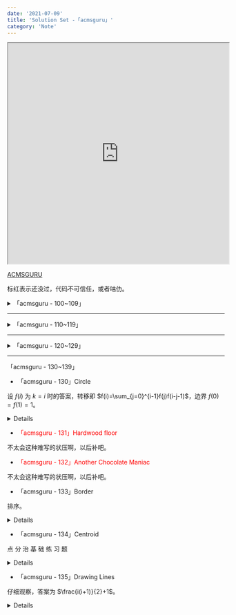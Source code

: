 ```yaml
---
date: '2021-07-09'
title: 'Solution Set -「acmsguru」'
category: 'Note'
---
```


<iframe height="512" width="512" src="https://www.html5tricks.com/demo/html5-ai-chess/index.html"></iframe>

[ACMSGURU](https://codeforces.com/problemsets/acmsguru/page/5)

标红表示还没过，代码不可信任，或者咕仂。

<details>

<summary>「acmsguru - 100~109」</summary>

- 「acmsguru - 100」A+B

略。

<details>

```cpp
#include<bits/stdc++.h>
using namespace std;
typedef long long ll;
inline ll read()
{
	ll x=0,f=0; char ch=getchar();
	while(ch<'0'||ch>'9') f|=(ch=='-'),ch=getchar();
	while(ch>='0'&&ch<='9') x=x*10+(ch&15),ch=getchar();
	return f?-x:x;
}
signed main()
{
	printf("%d\n",read()+read());
	return 0;
}
```

</details>

- <div style="color:red">「acmsguru - 101」Domino</div>

显然转成图论。把有相同数字的点连边，那么问题就成了找一条路径经过且仅经过每个点一次。找出哈密顿路即可。

但是判断是 NP😭。

重建图，把数字做点，牌做边，然后就成了找欧拉路，直接来。

<details>

```cpp
#include<bits/stdc++.h>
using namespace std;
typedef long long ll;
inline ll read() {
	ll x=0,f=0;
	char ch=getchar();
	while(ch<'0'||ch>'9') f|=(ch=='-'),ch=getchar();
	while(ch>='0'&&ch<='9') x=x*10+(ch&15),ch=getchar();
	return f?-x:x;
}
const int N=200,nds=7;
signed main() {
	int n=read();
	static int a[N],b[N],deg[10],mat[10][10],ans[N],cnt,Ans[N],ANS[N],vis[10],storing[N*2],cntot;
	vector<int> id[10][10];
	for(int i=1; i<=n; ++i) a[i]=read(),b[i]=read(),++mat[++a[i]][++b[i]],++mat[b[i]][a[i]],
		++deg[a[i]],++deg[b[i]],id[a[i]][b[i]].push_back(i),storing[++cntot]=a[i],storing[++cntot]=b[i];
	int tot=0;
	for(int i=1; i<=nds; ++i) (deg[i]&1)&&(++tot);
	if(tot&&tot!=2) return puts("No solution"),0;
	std::function<void(int)> dfs=[&](int x) {
		vis[x]=1;
		for(int i=1; i<=nds; ++i) (mat[x][i])&&(--mat[x][i],--mat[i][x],dfs(i),1);
		ans[++cnt]=x;
	};
	for(int i=1; i<=nds; ++i) if(deg[i]&1) { dfs(i); break; }
	(!cnt)&&(dfs(1),1);
	for(int i=1; i<=cntot; ++i) if(!vis[storing[i]]) return puts("No solution"),0;
	for(int i=1; i<cnt; ++i) {
		if(id[ans[i]][ans[i+1]].size()) Ans[i]=id[ans[i]][ans[i+1]].back(),id[ans[i]][ans[i+1]].pop_back(),ANS[i]=0;
		else if(id[ans[i+1]][ans[i]].size()) Ans[i]=id[ans[i+1]][ans[i]].back(),id[ans[i+1]][ans[i]].pop_back(),ANS[i]=1;
	}
	for(int i=1;i<cnt;++i) printf("%d %c\n",Ans[i],ANS[i]?'-':'+');
	return 0;
}
```

</details>

- 「acmsguru - 102」Coprimes

输出 $n$ 的欧拉函数值。

<details>

```cpp
#include<bits/stdc++.h>
using namespace std;
typedef long long ll;
inline ll read() {
	ll x=0,f=0;
	char ch=getchar();
	while(ch<'0'||ch>'9') f|=(ch=='-'),ch=getchar();
	while(ch>='0'&&ch<='9') x=x*10+(ch&15),ch=getchar();
	return f?-x:x;
}
signed main() {
	ll n=read(),ans=n;
	for(int i=2; i*i<=n; ++i) {
		if(n%i==0) {
			ans-=ans/i;
			for(; n%i==0; n/=i) ;
		}
	}
	if(n>1) ans-=ans/n;
	printf("%lld\n",ans);
	return 0;
}
```

</details>

- 「acmsguru - 103」Traffic Lights

暴难写的最短路板题。

<details>

```cpp
#include<bits/stdc++.h>
using namespace std;
typedef long long ll;
//#define getchar() (p1==p2&&(p2=(p1=buf)+fread(buf,1,1<<21,stdin),p1==p2)?EOF:*p1++)
char buf[1<<21],*p1=buf,*p2=buf;
inline ll read() {
	ll x=0,f=0;
	char ch=getchar();
	while(ch<'0'||ch>'9') f|=(ch=='-'),ch=getchar();
	while(ch>='0'&&ch<='9') x=x*10+(ch&15),ch=getchar();
	return f?-x:x;
}
const int N=400;
int n,m,st,ed,chr[2][2],a[N][N];
struct st {
	int c,t,b,p;
} lts[N];
void qwq(int v,int pr,int k) {
	if(pr<lts[v].t) {
		chr[k][0]=lts[v].c;
		chr[k][1]=lts[v].t-pr;
		return;
	}
	int tmp=(pr-lts[v].t)%(lts[v].b+lts[v].p);
	if(lts[v].c) {
		if(tmp<lts[v].b) chr[k][0]=0,chr[k][1]=lts[v].b-tmp;
		else chr[k][0]=1,chr[k][1]=lts[v].p-tmp+lts[v].b;
	}
	else {
		if(tmp<lts[v].p) chr[k][0]=1,chr[k][1]=lts[v].p-tmp;
		else chr[k][0]=0,chr[k][1]=lts[v].b-tmp+lts[v].p;
	}
}
int qaq(int v,int u,int pr,int f) {
	qwq(v,pr,0),qwq(u,pr,1);
	if(chr[0][0]==chr[1][0]) return 0;
	int tp0=chr[0][1];
	int tp1=chr[1][1];
	if(tp0==tp1) {
		if(f==2) return -1;
		else {
			int tp=qaq(v,u,pr+tp0,f+1);
			if(~tp) return tp+tp0;
			else return -1;
		}
	}
	return min(tp0,tp1);
}
int dis[N],prs[N],vis[N];
signed main() {
	st=read(),ed=read(),n=read(),m=read();
	for(int i=1; i<=n; ++i) {
		char s[10];
		scanf("%s",s);
		lts[i].c=s[0]=='P';
		lts[i].t=read();
		lts[i].b=read();
		lts[i].p=read();
	}
	const int inf=numeric_limits<int>::max();
	for(int i=1; i<=n; ++i) for(int j=1; j<=n; ++j)
		(i^j)&&(a[i][j]=inf);
	for(int i=1,x,y; i<=m; ++i) x=read(),y=read(),a[x][y]=a[y][x]=read();
	int now=st;
	for(int i=0; i<n; ++i) dis[i]=inf;
	for(int i=1; i<=n; ++i)
		(a[now][i]<inf)&&(dis[i]=a[now][i]+qaq(now,i,0,0),prs[i]=now),
		(a[now][i]==inf)&&(dis[i]=inf,prs[i]=0);
	vis[now]=1,prs[now]=0;
	for(int i=1; i<=n; ++i) {
		int k=0,m=inf;
		for(int j=1; j<=n; ++j)
			(!vis[j]&&dis[j]<m)&&(m=dis[k=j]);
		if(!k) break;
		vis[k]=1;
		for(int j=1; j<=n; ++j)
			if(k!=j&&a[k][j]!=inf) {
				int tp=qaq(k,j,dis[k],0);
				if(tp==-1) continue;
				if(dis[j]>dis[k]+tp+a[k][j]) dis[j]=dis[k]+tp+a[k][j],prs[j]=k;
			}
	}
	if(st==ed) printf("0\n%d\n",st);
	else if(dis[ed]==inf) puts("0");
	else {
		printf("%d\n",dis[ed]);
		now=ed; static int pas[N],k;
		while(prs[now]) pas[++k]=prs[now],now=prs[now];
		pas[0]=ed;
		for(int i=k; ~i; --i) printf("%d ",pas[i]);
	}
	return 0;
}
```

</details>

- 「acmsguru - 104」Little shop of flowers

设 $f(i,j)$ 为把前 $i$ 朵花放进前 $j$ 个花筒的最优。

转移即 $f(i,j)=\max\{f(i-1,j),f(i-1,j-1)+a(i,j)\}$，记录路径即可。

<details>

```cpp
#include<bits/stdc++.h>
using namespace std;
typedef long long ll;
inline ll read() {
	ll x=0,f=0;
	char ch=getchar();
	while(ch<'0'||ch>'9') f|=(ch=='-'),ch=getchar();
	while(ch>='0'&&ch<='9') x=x*10+(ch&15),ch=getchar();
	return f?-x:x;
}
const int N=200;
int a[N][N],lst[N][N],dp[N][N],pas[N],tot;
signed main() {
	int n=read(),m=read();
	for(int i=1; i<=n; ++i) for(int j=1; j<=m; ++j) a[i][j]=read();
	memset(dp,-0x3f,sizeof dp);
	for(int i=0; i<=m; ++i) dp[0][i]=0;
	for(int i=1; i<=n; ++i) for(int j=1; j<=m; ++j) {
		if(dp[i][j-1]>dp[i-1][j-1]+a[i][j]) dp[i][j]=dp[i][j-1],lst[i][j]=-1;
		else dp[i][j]=dp[i-1][j-1]+a[i][j],lst[i][j]=1;
	}
	printf("%d\n",dp[n][m]);
	function<void(int,int)> DIGUI=[&](int n,int m) {
		if(n==0) return;
		if(lst[n][m]==1) DIGUI(n-1,m-1),pas[++tot]=m;
		else if(lst[n][m]) DIGUI(n,m-1);
	};
	DIGUI(n,m);
	for(int i=1; i<=tot; ++i) printf("%d ",pas[i]);
	return 0;
}
```

</details>

- 「acmsguru - 105」Div 3

被 $3$ 除的仂分布是 $1,2,0,1,2,0,\dots$。然后答案显然是 $\lfloor\frac{n}{3}\rfloor\times+[n\bmod3=2]$。

<details>

```cpp
#include<bits/stdc++.h>
using namespace std;
typedef long long ll;
inline ll read() {
	ll x=0,f=0;
	char ch=getchar();
	while(ch<'0'||ch>'9') f|=(ch=='-'),ch=getchar();
	while(ch>='0'&&ch<='9') x=x*10+(ch&15),ch=getchar();
	return f?-x:x;
}
signed main() {
	int n=read();
	printf("%d\n",n/3*2+(n%3==2));
	return 0;
}
```

</details>

- 「acmsguru - 106」The equation

拓欧板子，没啥意义蒯仂个代码交了。

<details>

```cpp
#include<iostream>
#include<stdio.h>
#include<algorithm>
#include<iomanip>
#include<cmath>
#include<cstring>
#include<vector>
#define ll long long int
#define mod 1000000007
#define ceils(a,b) ceil(double(a)/double(b))
#define floors(a,b) floor(double(a)/double(b))
using namespace std;
ll extend(ll a,ll b,ll &x,ll &y)
{
    if(b==0){
        x=1;
        y=0;
        return a;
    }
    else{
        ll t=extend(b,a%b,x,y);
        ll c=x;
        x=y;
        y=c-a/b*y;
        return t;
    }
}
int main(){
    ll a,b,c,x1,x2,y1,y2;
    ll x,y,k1,k2,k3,k4,d,g;
    cin>>a>>b>>c>>x1>>x2>>y1>>y2;
    if(!(x1<=x2&&y1<=y2)) cout<<0<<endl;
    else if(a==0&&b==0) cout<<(c==0)*(x2-x1+1)*(y2-y1+1)<<endl;
    else if(a==0){
        y=-c/b;
        cout<<((b*y+c==0)&&(y1<=y&&y<=y2))*(x2-x1+1)<<endl;
    }
    else if(b==0){
        x=-c/a;
        cout<<((a*x+c==0)&&(x1<=x&&x<=x2))*(y2-y1+1)<<endl;
    }
    else{
        g=extend(a,b,x,y);
        if(c%g==0){
            a/=g;b/=g;c/=g;
            x*=-c;y*=-c;
            if(b>0){
                k1=ceils(x1-x,b);
                k2=floors(x2-x,b);
            }
            else{
                k1=ceils(x2-x,b);
                k2=floors(x1-x,b);
            }
            if(a<0){
                k3=ceils(y-y1,a);
                k4=floors(y-y2,a);
            }
            else{
                k3=ceils(y-y2,a);
                k4=floors(y-y1,a);
            }
            ll mi=min(k2,k4);
            ll ma=max(k1,k3);
            if(mi>=ma) cout<<mi-ma+1<<endl;
            else cout<<0<<endl;
        }
        else cout<<0<<endl;
    }
    return 0;
}
```

</details>

- 「acmsguru - 107」987654321 problem

打个表知道 $n\geqslant9$ 时有 $9$ 个解：`111111111;119357639;380642361;388888889;611111111;619357639;880642361;888888889`

然后就考虑往高位填数，填 $1$ 个 $(0,9]$ 和 $n-10$ 个 $[0,9]$，答案显然。

<details>

```cpp
#include<bits/stdc++.h>
using namespace std;
typedef long long ll;
inline ll read() {
	ll x=0,f=0;
	char ch=getchar();
	while(ch<'0'||ch>'9') f|=(ch=='-'),ch=getchar();
	while(ch>='0'&&ch<='9') x=x*10+(ch&15),ch=getchar();
	return f?-x:x;
}
signed main() {
	int n=read();
	if(n<9) puts("0");
	else {
		printf("%d",8*int(pow(9,n!=9)));
		for(int i=1; i<=n-10; ++i) printf("0");
	}
	return 0;
}
```

</details>

- 「acmsguru - 108」Self-numbers 2

可以直接筛出来，然后循环利用卡卡空间，真的是＊＊非要这么卡。

<details>

```cpp
#include<bits/stdc++.h>
using namespace std;
typedef long long ll;
inline ll read() {
	ll x=0,f=0;
	char ch=getchar();
	while(ch<'0'||ch>'9') f|=(ch=='-'),ch=getchar();
	while(ch>='0'&&ch<='9') x=x*10+(ch&15),ch=getchar();
	return f?-x:x;
}
const int N=5100,yu=1000;
struct Item { int x,i; } s[N];
signed main() {
	int m=read(),n=read();
	for(int i=0; i<n; ++i) s[i]=Item{(int)read(),i};
	sort(s,s+n,[](Item a,Item b){return a.x<b.x;});
	static int lt,rt,ans[N]; static bool lst[yu],nxt[yu];
	memset(lst,1,sizeof lst),memset(nxt,1,sizeof nxt);
	for(int i=1; i<=m; ++i) {
		if(i%yu==0) memcpy(lst,nxt,yu),memset(nxt,1,sizeof nxt);
		if(lst[i%yu]) {
			++lt;
			while(s[rt].x==lt) ans[s[rt++].i]=i;
		}
		int tp=0;
		for(int j=i; j; j/=10) tp+=j%10;
		if(tp+(i%yu)>=yu) nxt[(tp+(i%yu))%yu]=0;
		else lst[tp+(i%yu)]=0;
	}
	printf("%d\n",lt);
	for(int i=0; i<n; ++i) printf("%d ",ans[i]);
	return 0;
}
```

</details>

- <div style="color:red">「acmsguru - 109」Magic of David Copperfield II</div>

大约是用 $(i+j)\&1$ 来构造，先跳了。

<details>

```cpp
Oops, something went wrong.
```

</details>

</details>

---

<details>

<summary>「acmsguru - 110~119」</summary>

- <div style="color:red">「acmsguru - 110」Dungeon</div>

计几，不会，爬了。

- 「acmsguru - 111」Very simple problem

二分，高精用 Python。

<details>

```python
n=int(input())
l=0
r=n
ans=-1
while l<=r:
    mid=(l+r)//2
    if mid*mid<=n:
        l=mid+1
        ans=mid
    else:
        r=mid-1
print(ans)
```

</details>

- 「acmsguru - 112」a^b - b^a

没营养。

<details>

```python
a,b=input().split()
a,b=int(a),int(b)
print(a**b-b**a)
```

</details>

- 「acmsguru - 113」Nearly prime numbers

枚举因数，考虑快速判断质数。大数直接判，小数线性筛打表。

<details>

```cpp
#include<bits/stdc++.h>
using namespace std;
typedef long long ll;
inline ll read() {
	ll x=0,f=0;
	char ch=getchar();
	while(ch<'0'||ch>'9') f|=(ch=='-'),ch=getchar();
	while(ch>='0'&&ch<='9') x=x*10+(ch&15),ch=getchar();
	return f?-x:x;
}
signed main() {
	static bool vis[1000100];
	auto Prime=[&](int n=1000000) {
		static int pr[1000100];
		for(int i=2; i<=n; ++i) {
			if(!vis[i]) pr[++pr[0]]=i;
			for(int j=1; j<=pr[0]&&i*pr[j]<=n; ++j) {
				vis[i*pr[j]]=1;
				if(i%pr[j]==0) break;
			}
		}
	};
	Prime();
	auto ck=[&](ll x) {
		if(x<=1000000) return !vis[x];
		for(ll i=2; i*i<=x; ++i)
			if(x%i==0) return false;
		return true;
	};
	for(int T=read(); T; --T) {
		int n=read(),cnt=0;
		for(int i=2; i*i<=n; ++i)
			if(n%i==0) {
				if(ck(i)&&ck(n/i)) {cnt=2; break;}
				else break;
			}
		puts(cnt==2?"Yes":"No");
	}
	return 0;
}
```

</details>

- 「acmsguru - 114」Telecasting station

求解 $\sum|x_{i}-x_{0}|\times p_{i}$，带权中位数即可。

<details>

```cpp
#include<bits/stdc++.h>
using namespace std;
typedef long long ll;
inline ll read() {
	ll x=0,f=0;
	char ch=getchar();
	while(ch<'0'||ch>'9') f|=(ch=='-'),ch=getchar();
	while(ch>='0'&&ch<='9') x=x*10+(ch&15),ch=getchar();
	return f?-x:x;
}
const int N=15100;
struct st {double a; ll b;} s[N]; ll sum,cur;
signed main() {
	int n=read();
	for(int i=0; i<n; ++i) cin>>s[i].a,s[i].b=read(),sum+=s[i].b;
	sort(s,s+n,[](st x,st y){return x.a<y.a;});
	for(int i=0; i<n; ++i) if((cur+=s[i].b)*2>=sum) return printf("%.5f\n",s[i].a),0;
	return 0;
}
```

</details>

- 「acmsguru - 115」Calendar

模拟。

<details>

```cpp
#include<bits/stdc++.h>
using namespace std;
typedef long long ll;
inline ll read() {
	ll x=0,f=0;
	char ch=getchar();
	while(ch<'0'||ch>'9') f|=(ch=='-'),ch=getchar();
	while(ch>='0'&&ch<='9') x=x*10+(ch&15),ch=getchar();
	return f?-x:x;
}
const int dys[13]={0,31,28,31,30,31,30,31,31,30,31,30,31};
signed main() {
    int n=read(),m=read();
    if(n<1||m<1||m>13||n>dys[m]) return puts("Impossible"),0;
    int sum=n;
    for(int i=1; i<m; ++i) sum+=dys[i];
    printf("%d\n",sum%7==0?7:sum%7);
    return 0;
}
```

</details>

- 「acmsguru - 116」Index of super-prime

首先把 Super-Primes 筛出来，然后完全背包记录转移。

<details>

```cpp
#include<bits/stdc++.h>
using namespace std;
typedef long long ll;
inline ll read() {
	ll x=0,f=0;
	char ch=getchar();
	while(ch<'0'||ch>'9') f|=(ch=='-'),ch=getchar();
	while(ch>='0'&&ch<='9') x=x*10+(ch&15),ch=getchar();
	return f?-x:x;
}
const int N=10100;
int prime[N],tot,super[N],cnt,dp[N],lst[N];
signed main() {
    auto shai=[&](int n) {
        static int vis[N];
        for(int i=2; i<=n; ++i) {
            if(!vis[i]) prime[++tot]=i;
            for(int j=1; j<=tot&&prime[j]*i<=n; ++j) {
                vis[i*prime[j]]=1;
                if(i%prime[j]==0) break;
            }
        }
        for(int i=1; i<=tot&&prime[i]<=tot; ++i) super[++cnt]=prime[prime[i]];
    };
    int n=read(); shai(n);
    memset(dp,0x3f,sizeof dp),dp[0]=0;
    for(int i=1; i<=cnt; ++i) for(int j=super[i]; j<=n; ++j)
        (dp[j-super[i]]+1<dp[j])&&(dp[j]=dp[j-super[i]]+1,lst[j]=i);
    if(dp[n]==0x3f3f3f3f) puts("0");
    else {
        printf("%d\n",dp[n]);
        while(n) printf("%d ",super[lst[n]]),n-=super[lst[n]];
    }
    return 0;
}
```

</details>

- 「acmsguru - 117」Counting

快速幂板。

<details>

```cpp
#include<bits/stdc++.h>
using namespace std;
typedef long long ll;
inline ll read() {
	ll x=0,f=0;
	char ch=getchar();
	while(ch<'0'||ch>'9') f|=(ch=='-'),ch=getchar();
	while(ch>='0'&&ch<='9') x=x*10+(ch&15),ch=getchar();
	return f?-x:x;
}
ll QuickPow(ll base,int times,int MOD) {
    ll res=1;
    for(; times; times>>=1,base=base*base%MOD)
        (times&1)&&(res=res*base%MOD);
    return res;
}
signed main() {
    int n=read(),m=read(),k=read(),ans=0;
    for(int i=1; i<=n; ++i) ans+=QuickPow(read(),m,k)==0;
    printf("%d\n",ans);
    return 0;
}
```

</details>

- 「acmsguru - 118」Digital root

首先设 $n=$$\over{a[m]a[m-1]\dots a[1]}$，然后易证 $n\equiv \sum a[i](\operatorname{mod}~9)$。

于是把每个元素模个 $9$，然后就直接可以获得它的 $f(n)$，注意取模后结果为 $0$ 的话其值为 $9$。

也就是说 $f(n)=(n+8)\bmod9+1$，$f(\prod a[i])=(\prod a[i]+8)\bmod9+1$，好算了吧。

<details>

```cpp
#include<bits/stdc++.h>
using namespace std;
typedef long long ll;
inline ll read() {
	ll x=0,f=0;
	char ch=getchar();
	while(ch<'0'||ch>'9') f|=(ch=='-'),ch=getchar();
	while(ch>='0'&&ch<='9') x=x*10+(ch&15),ch=getchar();
	return f?-x:x;
}
signed main() {
    for(int T=read(); T; --T) {
        int n=read(); ll ans=0;
        for(ll i=0,s=1; i<n; ++i) s*=read(),s%=9,ans+=s,ans%=9;
        printf("%lld\n",ans%9?ans%9:9);
    }
    return 0;
}
```

</details>

- 「acmsguru - 119」Magic pairs

显然有循环节，先把 $a,b$ 模 $n$，然后分别的循环节就是 $\frac{n}{\gcd(a,n)},\frac{n}{\gcd(b,n)}$。求个 $\text{lcm}$ 即可。

<details>

```cpp
#include<bits/stdc++.h>
using namespace std;
typedef long long ll;
inline ll read() {
	ll x=0,f=0;
	char ch=getchar();
	while(ch<'0'||ch>'9') f|=(ch=='-'),ch=getchar();
	while(ch>='0'&&ch<='9') x=x*10+(ch&15),ch=getchar();
	return f?-x:x;
}
signed main() {
    ll n=read(),a=read()%n,b=read()%n;
    ll A=n/__gcd(a,n),B=n/__gcd(b,n);
    ll c=A/__gcd(A,B)*B;
    vector<pair<ll,ll>> ans;
    for(ll i=0; i<c; ++i) ans.push_back({a*i%n,b*i%n});
    sort(ans.begin(),ans.end());
    printf("%d\n",int(ans.size()));
    for(auto [x,y]:ans) printf("%lld %lld\n",x,y);
    return 0;
}
```

</details>

</details>

---

<details>

<summary>「acmsguru - 120~129」</summary>

- <div style="color:red">「acmsguru - 120」Archipelago</div>

计几，不会，跳了。

<details>

```cpp
Oops, something went wrong.
```

</details>

- 「acmsguru - 121」Bridges painting

充分暴露出我智商不足。直接 DFS 交替构造。

<details>

```cpp
#include<bits/stdc++.h>
using namespace std;
typedef long long ll;
inline ll read() {
	ll x=0,f=0;
	char ch=getchar();
	while(ch<'0'||ch>'9') f|=(ch=='-'),ch=getchar();
	while(ch>='0'&&ch<='9') x=x*10+(ch&15),ch=getchar();
	return f?-x:x;
}
const int N=200;
vector<int> G[N];
signed main() {
    static int n=read(),deg[N],co[N][N];
    memset(co,-1,sizeof co);
    for(int i=1; i<=n; ++i) for(int x; x=read();) G[i].push_back(x),++deg[i];
    function<void(int,int)> dfs=[&](int x,int c) {
        c^=1;
        for(int y:G[x]) if(co[x][y]==-1) co[x][y]=co[y][x]=c,dfs(y,c),c^=1;
    };
    for(int i=1; i<=n; ++i) if(deg[i]&1) dfs(i,0);
    for(int i=1; i<=n; ++i) dfs(i,0);
    for(int i=1; i<=n; ++i) if(deg[i]>1) {
        bool zr=0,on=0;
        for(int x:G[i]) zr|=(co[i][x]==0),on|=(co[i][x]==1);
        if(!zr||!on) return puts("No solution"),0;
    }
    for(int i=1; i<=n; ++i,puts("0")) for(int x:G[i]) printf("%d ",co[i][x]+1);
    return 0;
}
```

</details>

- <div style="color:red">「acmsguru - 122」The book</div>

Hamilton 回路板题，有空补补这个知识点。

<details>

```cpp
Oops, something went wrong.
```

</details>

- 「acmsguru - 123」The book

？？？这什么智障题？

<details>

```cpp
#include<bits/stdc++.h>
using namespace std;
typedef long long ll;
inline ll read() {
	ll x=0,f=0;
	char ch=getchar();
	while(ch<'0'||ch>'9') f|=(ch=='-'),ch=getchar();
	while(ch>='0'&&ch<='9') x=x*10+(ch&15),ch=getchar();
	return f?-x:x;
}
ll fib[50];
signed main() {
    int n=read();
    fib[1]=fib[2]=1;
    for(int i=3; i<=n; ++i) fib[i]=fib[i-1]+fib[i-2];
    printf("%lld\n",accumulate(fib+1,fib+n+1,0));
    return 0;
}
```

</details>

- <div style="color:red">「acmsguru - 124」Broken line</div>

哪来这么多计算几何！！![](//啧.tk/fn)

<details>

```cpp
// Oops, something went wrong.
```

</details>

- 「acmsguru - 125」Shtirlits

注意到 $F$ 中一定包含 $0$（一定存在至少一个最大值），然后所有 $\forall (i,j),s.t.F(i,j)=0$，可以推出 $G(i,j)=n^{2}$，然后把 $(i,j)$ 周围的非零 $F$ 减一，把变成零的 $F$ 加入零的队伍。

DFS 搜即可。

<details>

```cpp
#include<bits/stdc++.h>
using namespace std;
typedef long long ll;
inline ll read() {
	ll x=0,f=0;
	char ch=getchar();
	while(ch<'0'||ch>'9') f|=(ch=='-'),ch=getchar();
	while(ch>='0'&&ch<='9') x=x*10+(ch&15),ch=getchar();
	return f?-x:x;
}
const int N=50;
int a[N][N],ans[N][N],vis[N][N];
signed main() {
    int n=read(),k=n*n; memset(a,-1,sizeof a);
    queue<pair<int,int>> q;
    for(int i=1; i<=n; ++i) for(int j=1; j<=n; ++j) ((a[i][j]=read())==0)&&(q.push({i,j}),ans[i][j]=k);
    const vector<pair<int,int>> dir{{1,0},{-1,0},{0,1},{0,-1}};
    function<void(int,int,int)> fs=[&](int x,int y,int k) {
        for(auto [dx,dy]:dir) {
            auto [nx,ny]=make_pair(x+dx,y+dy);
            if(a[nx][ny]==0) ans[nx][ny]=k,a[nx][ny]=-1,vis[nx][ny]=1,fs(nx,ny,k);
            else if(a[nx][ny]>0&&!(--a[nx][ny])) q.push({nx,ny});
        }
    };
    for(; q.size(); q.pop(),--k) {
        auto [x,y]=q.front();
        if(!vis[x][y]) vis[x][y]=1,ans[x][y]=k,a[x][y]=-1,fs(x,y,k);
    }
    for(int i=1; i<=n; ++i) for(int j=1; j<=n; ++j) if(!ans[i][j]) return puts("NO SOLUTION"),0;
    for(int i=1; i<=n; ++i,puts("")) for(int j=1; j<=n; ++j) printf("%d ",ans[i][j]);
    return 0;
}
```

</details>

- 「acmsguru - 126」Boxes

结论是 $\frac{a+b}{\gcd(a,b)}$ 是否为 $2^{k}$，如果是答案就是 $k$，否则无解。

不会证明。

<details>

```cpp
#include<bits/stdc++.h>
using namespace std;
typedef long long ll;
inline ll read() {
	ll x=0,f=0;
	char ch=getchar();
	while(ch<'0'||ch>'9') f|=(ch=='-'),ch=getchar();
	while(ch>='0'&&ch<='9') x=x*10+(ch&15),ch=getchar();
	return f?-x:x;
}
int main() {
    ll a=read(),b=read(),g=__gcd(a,b);
    a/=g,b/=g;
    for(ll k=0; k<33; ++k) if((1ll<<k)==a+b) return printf("%d\n",k),0;
    puts("-1");
    return 0;
}
```

</details>

- 「acmsguru - 127」Telephone directory

我看不懂，但我大受震撼。

<details>

```cpp
#include<bits/stdc++.h>
using namespace std;
typedef long long ll;
inline ll read() {
	ll x=0,f=0;
	char ch=getchar();
	while(ch<'0'||ch>'9') f|=(ch=='-'),ch=getchar();
	while(ch>='0'&&ch<='9') x=x*10+(ch&15),ch=getchar();
	return f?-x:x;
}
int cnt[10];
signed main() {
    int k=read(),n=read(),ans=2;
    for(; n--;) ++cnt[read()/1000];
    for(int i=1; i<10; ++i) (cnt[i])&&(((cnt[i]%k==0)&&(ans+=cnt[i]/k)),((cnt[i]%k)&&(ans+=cnt[i]/k+1)));
    printf("%d\n",ans);
    return 0;
}
```

</details>

- <div style="color:red">「acmsguru - 128」Snake</div>

计算几何 ![](//啧.tk//wx)。

<details>

```cpp
Oops, something went wrong.
```

</details>

- <div style="color:red">「acmsguru - 129」Inheritance</div>

这神笔题库哪来这么多计几？？？

<details>

```cpp
Oops, something went wrong.
```

</details>

</details>

---

<!-- <details> -->

<summary>「acmsguru - 130~139」</summary>

- 「acmsguru - 130」Circle

设 $f(i)$ 为 $k=i$ 时的答案，转移即 $f(i)=\sum_{j=0}^{i-1}f(j)f(i-j-1)$，边界 $f(0)=f(1)=1$。

<details>

```cpp
#include<bits/stdc++.h>
using namespace std;
typedef long long ll;
inline ll read() {
	ll x=0,f=0;
	char ch=getchar();
	while(ch<'0'||ch>'9') f|=(ch=='-'),ch=getchar();
	while(ch>='0'&&ch<='9') x=x*10+(ch&15),ch=getchar();
	return f?-x:x;
}
ll dp[50];
signed main() {
    int n=read();
    dp[1]=dp[0]=1;
    for(int i=2; i<=n; ++i)
        for(int j=0; j<i; ++j) dp[i]+=dp[j]*dp[i-j-1];
    printf("%lld %lld\n",dp[n],n+1);
    return 0;
}
```

</details>

- <div style="color:red">「acmsguru - 131」Hardwood floor</div>

不太会这种难写的状压啊，以后补吧。

- <div style="color:red">「acmsguru - 132」Another Chocolate Maniac</div>

不太会这种难写的状压啊，以后补吧。

- 「acmsguru - 133」Border

排序。

<details>

```cpp
#include<bits/stdc++.h>
using namespace std;
typedef long long ll;
#define getchar() (p1==p2&&(p2=(p1=buf)+fread(buf,1,1<<21,stdin),p1==p2)?EOF:*p1++)
char buf[1<<21],*p1=buf,*p2=buf;
inline ll read() {
	ll x=0,f=0;
	char ch=getchar();
	while(ch<'0'||ch>'9') f|=(ch=='-'),ch=getchar();
	while(ch>='0'&&ch<='9') x=x*10+(ch&15),ch=getchar();
	return f?-x:x;
}
const int N=16100;
signed main() {
	int n=read();
	vector<pair<int,int>> vec(n);
	for(auto &[x,y]:vec) x=read(),y=read();
	sort(vec.begin(),vec.end());
	int ans=0,mx=vec.begin()->second;
	for(auto i=0u; i<vec.size(); ++i) (vec[i].second<mx)&&(++ans),(vec[i].second>mx)&&(mx=vec[i].second);
	printf("%d\n",ans);
	return 0;
}
```

</details>

- 「acmsguru - 134」Centroid

点 分 治 基 础 练 习 题

<details>

```cpp
#include<bits/stdc++.h>
using namespace std;
typedef long long ll;
#define getchar() (p1==p2&&(p2=(p1=buf)+fread(buf,1,1<<21,stdin),p1==p2)?EOF:*p1++)
char buf[1<<21],*p1=buf,*p2=buf;
inline ll read() {
	ll x=0,f=0;
	char ch=getchar();
	while(ch<'0'||ch>'9') f|=(ch=='-'),ch=getchar();
	while(ch>='0'&&ch<='9') x=x*10+(ch&15),ch=getchar();
	return f?-x:x;
}
const int N=16100;
int dp[N],n,sz[N],rt;
vector<int> G[N];
void dfs(int x,int las) {
	sz[x]=1; int mx=0;
	for(int y:G[x]) if(y!=las) {
		dfs(y,x),sz[x]+=sz[y];
		dp[x]=max(dp[x],sz[y]);
	}
	dp[x]=max(dp[x],n-sz[x]);
	if(dp[x]<dp[rt]) rt=x;
}
signed main() {
	n=read(),dp[0]=n+1;
	for(int i=1,x,y; i<n; ++i) x=read(),y=read(),G[x].push_back(y),G[y].push_back(x);
	dfs(1,0);
	vector<int> rid;
	for(int i=1; i<=n; ++i) if(dp[i]==dp[rt]) rid.push_back(i);
	printf("%d %d\n",dp[rt],(int)rid.size());
	for(int x:rid) printf("%d ",x);
	return 0;
}
```

</details>

- 「acmsguru - 135」Drawing Lines

仔细观察，答案为 $\frac{i(i+1)}{2}+1$。

<details>

```cpp
#include<bits/stdc++.h>
using namespace std;
typedef long long ll;
#define getchar() (p1==p2&&(p2=(p1=buf)+fread(buf,1,1<<21,stdin),p1==p2)?EOF:*p1++)
char buf[1<<21],*p1=buf,*p2=buf;
inline ll read() {
	ll x=0,f=0;
	char ch=getchar();
	while(ch<'0'||ch>'9') f|=(ch=='-'),ch=getchar();
	while(ch>='0'&&ch<='9') x=x*10+(ch&15),ch=getchar();
	return f?-x:x;
}
signed main() {
	ll tmp=read();
	printf("%lld\n",(tmp+1)*tmp/2+1);
	return 0;
}
```

</details>

</details>